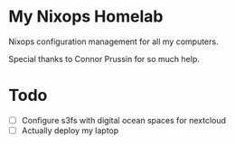 # My Nixops Homelab

Nixops configuration management for all my computers.

Special thanks to Connor Prussin for so much help.

# Todo

- [ ] Configure s3fs with digital ocean spaces for nextcloud
- [ ] Actually deploy my laptop
